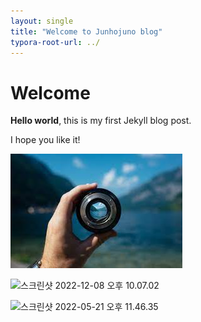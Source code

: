 ```yaml
---
layout: single
title: "Welcome to Junhojuno blog"
typora-root-url: ../
---
```


# Welcome

**Hello world**, this is my first Jekyll blog post.

I hope you like it!

![Image Dimensions - SEIU Local 1000](../images/2023-03-19-first-posting/FDA0E193-18AC-4E24-A8B9-4264AF595C99.jpeg)

![스크린샷 2022-12-08 오후 10.07.02](../../../../Desktop/screenshot/%E1%84%89%E1%85%B3%E1%84%8F%E1%85%B3%E1%84%85%E1%85%B5%E1%86%AB%E1%84%89%E1%85%A3%E1%86%BA%202022-06-19%20%E1%84%8B%E1%85%A9%E1%84%92%E1%85%AE%202.32.36.png)

![스크린샷 2022-05-21 오후 11.46.35](../images/2023-03-19-first-posting/%E1%84%89%E1%85%B3%E1%84%8F%E1%85%B3%E1%84%85%E1%85%B5%E1%86%AB%E1%84%89%E1%85%A3%E1%86%BA%202022-05-21%20%E1%84%8B%E1%85%A9%E1%84%92%E1%85%AE%2011.46.35.png)
